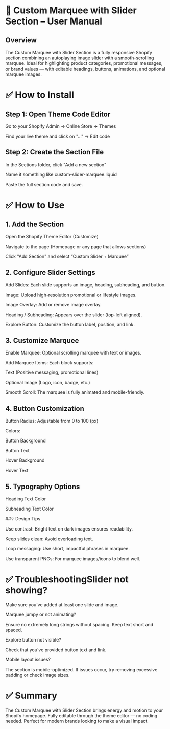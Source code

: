 # 🎯 Custom Marquee with Slider Section – User Manual
## Overview
The Custom Marquee with Slider Section is a fully responsive Shopify section combining an autoplaying image slider with a smooth-scrolling marquee. Ideal for highlighting product categories, promotional messages, or brand values — with editable headings, buttons, animations, and optional marquee images.

# ✅ How to Install
## Step 1: Open Theme Code Editor


Go to your Shopify Admin → Online Store → Themes


Find your live theme and click on "..." → Edit code


## Step 2: Create the Section File

In the Sections folder, click "Add a new section"


Name it something like custom-slider-marquee.liquid


Paste the full section code and save.


# ✅ How to Use
## 1. Add the Section
Open the Shopify Theme Editor (Customize)


Navigate to the page (Homepage or any page that allows sections)


Click "Add Section" and select “Custom Slider + Marquee”


## 2. Configure Slider Settings

Add Slides: Each slide supports an image, heading, subheading, and button.


Image: Upload high-resolution promotional or lifestyle images.

Image Overlay: Add or remove image overlay.


Heading / Subheading: Appears over the slider (top-left aligned).


Explore Button: Customize the button label, position, and link.


## 3. Customize Marquee
Enable Marquee: Optional scrolling marquee with text or images.


Add Marquee Items: Each block supports:


Text (Positive messaging, promotional lines)


Optional Image (Logo, icon, badge, etc.)




Smooth Scroll: The marquee is fully animated and mobile-friendly.


## 4. Button Customization
Button Radius: Adjustable from 0 to 100 (px)


Colors:

Button Background


Button Text


Hover Background


Hover Text




## 5. Typography Options
Heading Text Color


Subheading Text Color


##💡 Design Tips

Use contrast: Bright text on dark images ensures readability.


Keep slides clean: Avoid overloading text.


Loop messaging: Use short, impactful phrases in marquee.


Use transparent PNGs: For marquee images/icons to blend well.


# ✅ TroubleshootingSlider not showing?

Make sure you’ve added at least one slide and image.


Marquee jumpy or not animating?

Ensure no extremely long strings without spacing. Keep text short and spaced.


Explore button not visible?

Check that you’ve provided button text and link.


Mobile layout issues?

The section is mobile-optimized. If issues occur, try removing excessive padding or check image sizes.


# ✅ Summary
The Custom Marquee with Slider Section brings energy and motion to your Shopify homepage. Fully editable through the theme editor — no coding needed. Perfect for modern brands looking to make a visual impact.
